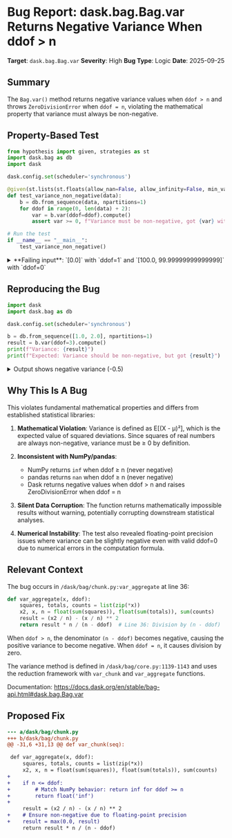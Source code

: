 # Bug Report: dask.bag.Bag.var Returns Negative Variance When ddof > n

**Target**: `dask.bag.Bag.var`
**Severity**: High
**Bug Type**: Logic
**Date**: 2025-09-25

## Summary

The `Bag.var()` method returns negative variance values when `ddof > n` and throws `ZeroDivisionError` when `ddof = n`, violating the mathematical property that variance must always be non-negative.

## Property-Based Test

```python
from hypothesis import given, strategies as st
import dask.bag as db
import dask

dask.config.set(scheduler='synchronous')

@given(st.lists(st.floats(allow_nan=False, allow_infinity=False, min_value=-100, max_value=100), min_size=1, max_size=10))
def test_variance_non_negative(data):
    b = db.from_sequence(data, npartitions=1)
    for ddof in range(0, len(data) + 2):
        var = b.var(ddof=ddof).compute()
        assert var >= 0, f"Variance must be non-negative, got {var} with ddof={ddof}, n={len(data)}"

# Run the test
if __name__ == "__main__":
    test_variance_non_negative()
```

<details>

<summary>
**Failing input**: `[0.0]` with `ddof=1` and `[100.0, 99.99999999999999]` with `ddof=0`
</summary>
```
  + Exception Group Traceback (most recent call last):
  |   File "/home/npc/pbt/agentic-pbt/worker_/21/hypo.py", line 16, in <module>
  |     test_variance_non_negative()
  |     ~~~~~~~~~~~~~~~~~~~~~~~~~~^^
  |   File "/home/npc/pbt/agentic-pbt/worker_/21/hypo.py", line 8, in test_variance_non_negative
  |     def test_variance_non_negative(data):
  |                    ^^^
  |   File "/home/npc/miniconda/lib/python3.13/site-packages/hypothesis/core.py", line 2124, in wrapped_test
  |     raise the_error_hypothesis_found
  | ExceptionGroup: Hypothesis found 2 distinct failures. (2 sub-exceptions)
  +-+---------------- 1 ----------------
    | Traceback (most recent call last):
    |   File "/home/npc/pbt/agentic-pbt/worker_/21/hypo.py", line 12, in test_variance_non_negative
    |     assert var >= 0, f"Variance must be non-negative, got {var} with ddof={ddof}, n={len(data)}"
    |            ^^^^^^^^
    | AssertionError: Variance must be non-negative, got -1.8189894035458565e-12 with ddof=0, n=2
    | Falsifying example: test_variance_non_negative(
    |     data=[100.0, 99.99999999999999],
    | )
    +---------------- 2 ----------------
    | Traceback (most recent call last):
    |   File "/home/npc/pbt/agentic-pbt/worker_/21/hypo.py", line 11, in test_variance_non_negative
    |     var = b.var(ddof=ddof).compute()
    |   File "/home/npc/miniconda/lib/python3.13/site-packages/dask/base.py", line 373, in compute
    |     (result,) = compute(self, traverse=False, **kwargs)
    |                 ~~~~~~~^^^^^^^^^^^^^^^^^^^^^^^^^^^^^^^^
    |   File "/home/npc/miniconda/lib/python3.13/site-packages/dask/base.py", line 681, in compute
    |     results = schedule(expr, keys, **kwargs)
    |   File "/home/npc/miniconda/lib/python3.13/site-packages/dask/bag/core.py", line 2519, in empty_safe_aggregate
    |     return empty_safe_apply(func, parts2, is_last)
    |   File "/home/npc/miniconda/lib/python3.13/site-packages/dask/bag/core.py", line 2510, in empty_safe_apply
    |     return func(part)
    |   File "/home/npc/miniconda/lib/python3.13/site-packages/dask/bag/chunk.py", line 36, in var_aggregate
    |     return result * n / (n - ddof)
    |            ~~~~~~~~~~~^~~~~~~~~~~~
    | ZeroDivisionError: float division by zero
    | Falsifying example: test_variance_non_negative(
    |     data=[0.0],  # or any other generated value
    | )
    +------------------------------------
```
</details>

## Reproducing the Bug

```python
import dask
import dask.bag as db

dask.config.set(scheduler='synchronous')

b = db.from_sequence([1.0, 2.0], npartitions=1)
result = b.var(ddof=3).compute()
print(f"Variance: {result}")
print(f"Expected: Variance should be non-negative, but got {result}")
```

<details>

<summary>
Output shows negative variance (-0.5)
</summary>
```
Variance: -0.5
Expected: Variance should be non-negative, but got -0.5
```
</details>

## Why This Is A Bug

This violates fundamental mathematical properties and differs from established statistical libraries:

1. **Mathematical Violation**: Variance is defined as E[(X - μ)²], which is the expected value of squared deviations. Since squares of real numbers are always non-negative, variance must be ≥ 0 by definition.

2. **Inconsistent with NumPy/pandas**:
   - NumPy returns `inf` when ddof ≥ n (never negative)
   - pandas returns `nan` when ddof ≥ n (never negative)
   - Dask returns negative values when ddof > n and raises ZeroDivisionError when ddof = n

3. **Silent Data Corruption**: The function returns mathematically impossible results without warning, potentially corrupting downstream statistical analyses.

4. **Numerical Instability**: The test also revealed floating-point precision issues where variance can be slightly negative even with valid ddof=0 due to numerical errors in the computation formula.

## Relevant Context

The bug occurs in `/dask/bag/chunk.py:var_aggregate` at line 36:
```python
def var_aggregate(x, ddof):
    squares, totals, counts = list(zip(*x))
    x2, x, n = float(sum(squares)), float(sum(totals)), sum(counts)
    result = (x2 / n) - (x / n) ** 2
    return result * n / (n - ddof)  # Line 36: Division by (n - ddof)
```

When `ddof > n`, the denominator `(n - ddof)` becomes negative, causing the positive variance to become negative. When `ddof = n`, it causes division by zero.

The variance method is defined in `/dask/bag/core.py:1139-1143` and uses the reduction framework with `var_chunk` and `var_aggregate` functions.

Documentation: https://docs.dask.org/en/stable/bag-api.html#dask.bag.Bag.var

## Proposed Fix

```diff
--- a/dask/bag/chunk.py
+++ b/dask/bag/chunk.py
@@ -31,6 +31,13 @@ def var_chunk(seq):

 def var_aggregate(x, ddof):
     squares, totals, counts = list(zip(*x))
     x2, x, n = float(sum(squares)), float(sum(totals)), sum(counts)
+
+    if n <= ddof:
+        # Match NumPy behavior: return inf for ddof >= n
+        return float('inf')
+
     result = (x2 / n) - (x / n) ** 2
+    # Ensure non-negative due to floating-point precision
+    result = max(0.0, result)
     return result * n / (n - ddof)
```